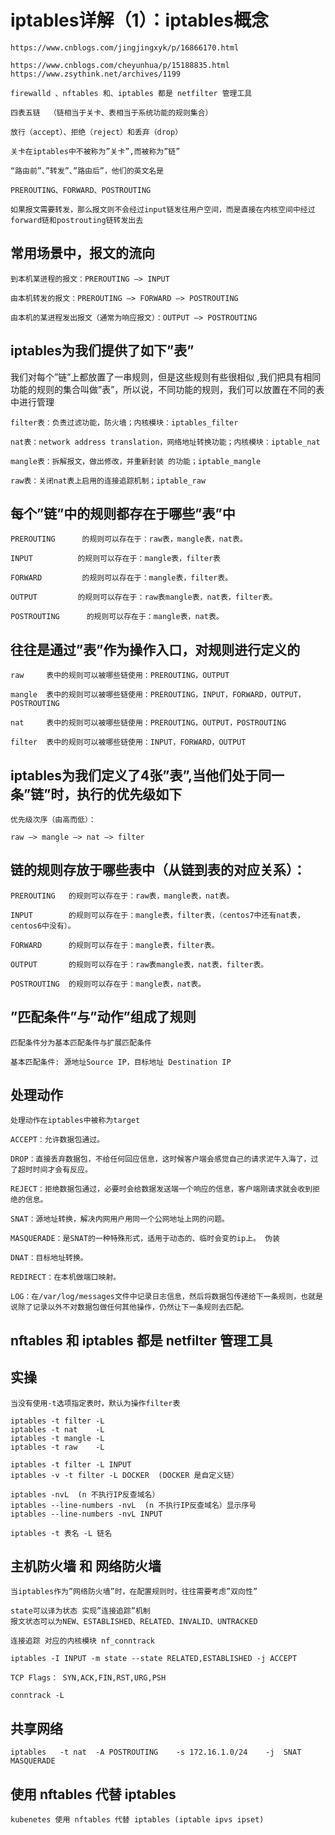 # iptables详解（1）：iptables概念

    https://www.cnblogs.com/jingjingxyk/p/16866170.html

    https://www.cnblogs.com/cheyunhua/p/15188835.html
    https://www.zsythink.net/archives/1199

    firewalld 、nftables 和、iptables 都是 netfilter 管理工具

    四表五链  （链相当于关卡、表相当于系统功能的规则集合）

    放行（accept）、拒绝（reject）和丢弃（drop）

    关卡在iptables中不被称为”关卡”,而被称为”链”

    “路由前”、”转发”、”路由后”，他们的英文名是

    PREROUTING、FORWARD、POSTROUTING

    如果报文需要转发，那么报文则不会经过input链发往用户空间，而是直接在内核空间中经过forward链和postrouting链转发出去

## 常用场景中，报文的流向

    到本机某进程的报文：PREROUTING –> INPUT

    由本机转发的报文：PREROUTING –> FORWARD –> POSTROUTING

    由本机的某进程发出报文（通常为响应报文）：OUTPUT –> POSTROUTING

## iptables为我们提供了如下”表”

我们对每个”链”上都放置了一串规则，但是这些规则有些很相似 ,我们把具有相同功能的规则的集合叫做”表”，所以说，不同功能的规则，我们可以放置在不同的表中进行管理

    filter表：负责过滤功能，防火墙；内核模块：iptables_filter

    nat表：network address translation，网络地址转换功能；内核模块：iptable_nat

    mangle表：拆解报文，做出修改，并重新封装 的功能；iptable_mangle

    raw表：关闭nat表上启用的连接追踪机制；iptable_raw

## 每个”链”中的规则都存在于哪些”表”中

    PREROUTING      的规则可以存在于：raw表，mangle表，nat表。

    INPUT          的规则可以存在于：mangle表，filter表

    FORWARD         的规则可以存在于：mangle表，filter表。

    OUTPUT         的规则可以存在于：raw表mangle表，nat表，filter表。

    POSTROUTING      的规则可以存在于：mangle表，nat表。

## 往往是通过”表”作为操作入口，对规则进行定义的

    raw     表中的规则可以被哪些链使用：PREROUTING，OUTPUT

    mangle  表中的规则可以被哪些链使用：PREROUTING，INPUT，FORWARD，OUTPUT，POSTROUTING

    nat     表中的规则可以被哪些链使用：PREROUTING，OUTPUT，POSTROUTING

    filter  表中的规则可以被哪些链使用：INPUT，FORWARD，OUTPUT

## iptables为我们定义了4张”表”,当他们处于同一条”链”时，执行的优先级如下

    优先级次序（由高而低）：

    raw –> mangle –> nat –> filter

## 链的规则存放于哪些表中（从链到表的对应关系）：

    PREROUTING   的规则可以存在于：raw表，mangle表，nat表。

    INPUT        的规则可以存在于：mangle表，filter表，（centos7中还有nat表，centos6中没有）。

    FORWARD      的规则可以存在于：mangle表，filter表。

    OUTPUT       的规则可以存在于：raw表mangle表，nat表，filter表。

    POSTROUTING  的规则可以存在于：mangle表，nat表。

## ”匹配条件”与”动作”组成了规则

    匹配条件分为基本匹配条件与扩展匹配条件

    基本匹配条件: 源地址Source IP，目标地址 Destination IP

## 处理动作

    处理动作在iptables中被称为target

    ACCEPT：允许数据包通过。

    DROP：直接丢弃数据包，不给任何回应信息，这时候客户端会感觉自己的请求泥牛入海了，过了超时时间才会有反应。

    REJECT：拒绝数据包通过，必要时会给数据发送端一个响应的信息，客户端刚请求就会收到拒绝的信息。

    SNAT：源地址转换，解决内网用户用同一个公网地址上网的问题。

    MASQUERADE：是SNAT的一种特殊形式，适用于动态的、临时会变的ip上。 伪装

    DNAT：目标地址转换。

    REDIRECT：在本机做端口映射。

    LOG：在/var/log/messages文件中记录日志信息，然后将数据包传递给下一条规则，也就是说除了记录以外不对数据包做任何其他操作，仍然让下一条规则去匹配。

## nftables 和 iptables 都是 netfilter 管理工具

## 实操

    当没有使用-t选项指定表时，默认为操作filter表

    iptables -t filter -L
    iptables -t nat    -L
    iptables -t mangle -L
    iptables -t raw    -L

    iptables -t filter -L INPUT
    iptables -v -t filter -L DOCKER  (DOCKER 是自定义链）

    iptables -nvL  (n 不执行IP反查域名）
    iptables --line-numbers -nvL  (n 不执行IP反查域名）显示序号
    iptables --line-numbers -nvL INPUT

    iptables -t 表名 -L 链名

## 主机防火墙  和 网络防火墙

    当iptables作为”网络防火墙”时，在配置规则时，往往需要考虑”双向性”

    state可以译为状态 实现”连接追踪”机制
    报文状态可以为NEW、ESTABLISHED、RELATED、INVALID、UNTRACKED

    连接追踪 对应的内核模块 nf_conntrack

    iptables -I INPUT -m state --state RELATED,ESTABLISHED -j ACCEPT

    TCP Flags： SYN,ACK,FIN,RST,URG,PSH

    conntrack -L

## 共享网络

    iptables   -t nat  -A POSTROUTING    -s 172.16.1.0/24    -j  SNAT  MASQUERADE

## 使用 nftables 代替 iptables

    kubenetes 使用 nftables 代替 iptables (iptable ipvs ipset)
